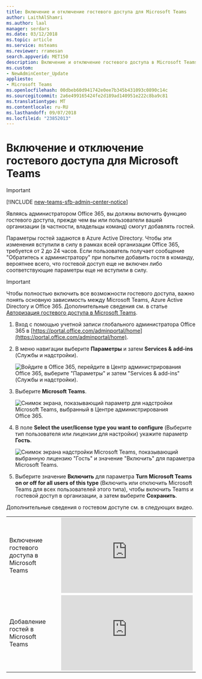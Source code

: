 ```yaml
---
title: Включение и отключение гостевого доступа для Microsoft Teams
author: LaithAlShamri
ms.author: laal
manager: serdars
ms.date: 03/12/2018
ms.topic: article
ms.service: msteams
ms.reviewer: rramesan
search.appverid: MET150
description: Включение и отключение гостевого доступа в Microsoft Teams
ms.custom:
- NewAdminCenter_Update
appliesto:
- Microsoft Teams
ms.openlocfilehash: 00dbeb60d941742e0ee7b345b431093c0890c14c
ms.sourcegitcommit: 2a6e499165424fe2d189ad140951e222c8ba9c81
ms.translationtype: MT
ms.contentlocale: ru-RU
ms.lasthandoff: 09/07/2018
ms.locfileid: "23852013"
---
```

<a name="turn-on-or-off-guest-access-to-microsoft-teams"></a>Включение и отключение гостевого доступа для Microsoft Teams
======================================

> [!IMPORTANT]
> [!INCLUDE [new-teams-sfb-admin-center-notice](includes/new-teams-sfb-admin-center-notice.md)]



  



Являясь администратором Office 365, вы должны включить функцию гостевого доступа, прежде чем вы или пользователи вашей организации (в частности, владельцы команд) смогут добавлять гостей. 

Параметры гостей задаются в Azure Active Directory. Чтобы эти изменения вступили в силу в рамках всей организации Office 365, требуется от 2 до 24 часов. Если пользователь получает сообщение "Обратитесь к администратору" при попытке добавить гостя в команду, вероятнее всего, что гостевой доступ еще не включен либо соответствующие параметры еще не вступили в силу.


> [!IMPORTANT]
> Чтобы полностью включить все возможности гостевого доступа, важно понять основную зависимость между Microsoft Teams, Azure Active Directory и Office 365. Дополнительные сведения см. в статье [Авторизация гостевого доступа в Microsoft Teams](Teams-dependencies.md).

1. Вход с помощью учетной записи глобального администратора Office 365 в [https://portal.office.com/adminportal/home](https://portal.office.com/adminportal/home).
    
  
2. В меню навигации выберите **Параметры** и затем **Services &amp; add-ins** (Службы и надстройки).
    
     ![Войдите в Office 365, перейдите в Центр администрирования Office 365, выберите "Параметры" и затем "Services &amp; add-ins" (Службы и надстройки).](media/99e676d4-5b48-4525-9556-547031fa37d9.png)
  
 

  
3. Выберите **Microsoft Teams**.
    
     ![Снимок экрана, показывающий параметр для надстройки Microsoft Teams, выбранный в Центре администрирования Office 365.](media/17ac5608-d212-4fa8-ae3a-e78c62003968.png)
  
  
4. В поле **Select the user/license type you want to configure** (Выберите тип пользователя или лицензии для настройки) укажите параметр **Гость**.
   
    ![Снимок экрана надстройки Microsoft Teams, показывающий выбранную лицензию "Гость" и значение "Включить" для параметра Microsoft Teams.](media/92aabda5-431c-4fdd-803e-5ab49290f4f7.png)
      

  
  
5. Выберите значение **Включить** для параметра **Turn Microsoft Teams on or off for all users of this type** (Включить или отключить Microsoft Teams для всех пользователей этого типа), чтобы включить Teams и гостевой доступ в организации, а затем выберите **Сохранить**. 
    
 Дополнительные сведения о гостевом доступе см. в следующих видео.  

|  |  |
|---------|---------|
| Включение гостевого доступа в Microsoft Teams   | <iframe width="350" height="200" src="https://www.youtube.com/embed/g21Hcqdl5tI" frameborder="0" allowfullscreen></iframe>   |
 | Добавление гостей в Microsoft Teams   | <iframe width="350" height="200" src="https://www.youtube.com/embed/1daMBDyBLZc" frameborder="0" allowfullscreen></iframe>   | 